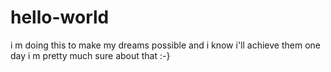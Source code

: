 # hello-world
i m doing this to make my dreams possible
and i know i'll achieve them one day
i m pretty much sure about that
:-}
